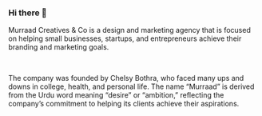 ### Hi there 👋

<p>Murraad Creatives & Co is a design and marketing agency that is focused on helping small businesses, startups, and entrepreneurs achieve their branding and marketing goals.</p>

<br>

The company was founded by Chelsy Bothra, who faced many ups and downs in college, health, and personal life. The name “Murraad” is derived from the Urdu word meaning “desire” or “ambition,” reflecting the company’s commitment to helping its clients achieve their aspirations.
